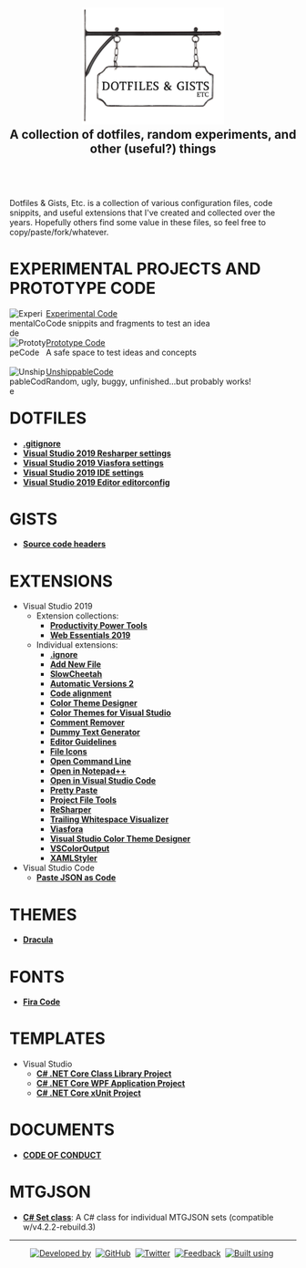 <!-- GRU-Readme-For-Projects v3.1.0.191003 (https://github.com/APrettyCoolProgram/GRU-Readme) -------------------------
     GRU-README-For-Projects is customizable README.md template written in GitHub-flavored Markdown and HTML, intended
     for use with GitHub repositories that contain references to other repositories, rather than being a code
     repository itself. The source contains an abundance of comments walking you through how to use each component.
---------------------------------------------------------------------------------------------------------------------->

<h2 align="center">
  <img src="https://github.com/APrettyCoolProgram/DotfilesAndGistsEtc/blob/master/reporesources/image/dotfilesAndGistsEtcLogo-large.png" alt="Repository logo" width="250"><br>
  A collection of dotfiles, random experiments, and other (useful?) things<br>
  <br>
</h2>
<br>

Dotfiles & Gists, Etc. is a collection of various configuration files, code snippits, and useful extensions that I've created and collected over the years. Hopefully others find some value in these files, so feel free to copy/paste/fork/whatever.

# EXPERIMENTAL PROJECTS AND PROTOTYPE CODE

<div>
  <a href="https://github.com/APrettyCoolProgram/ExperimentalCode">
    <img src="https://github.com/APrettyCoolProgram/ExperimentalCode/blob/master/reporesources/image/experimentalCodeLogo-small.png" align="left" title="ExperimentalCode" width="64">
  </a>
  <a href="https://github.com/APrettyCoolProgram/ExperimentalCode">Experimental Code</a>
  <br>
  Code snippits and fragments to test an idea
</div>
<br>
<div>
  <a href="https://github.com/APrettyCoolProgram/PrototypeCode">
    <img src="https://github.com/APrettyCoolProgram/PrototypeCode/blob/master/reporesources/image/prototypeCodeLogo-small.png" align="left" title="PrototypeCode" width="64">
  </a>
  <a href="https://github.com/APrettyCoolProgram/PrototypeCode">Prototype Code</a>
  <br>
  A safe space to test ideas and concepts
</div>
<br>
<div>
  <a href="https://github.com/APrettyCoolProgram/UnshippableCode">
    <img src="https://github.com/APrettyCoolProgram/UnshippableCode/blob/master/reporesources/image/unshippableCodeLogo-small.png" align="left" title="UnshippableCode" width="64">
  </a>
  <a href="https://github.com/APrettyCoolProgram/UnshippableCode">UnshippableCode</a>
  <br>
  Random, ugly, buggy, unfinished...but probably works!
</div>

# DOTFILES
* [**.gitignore**](https://github.com/APrettyCoolProgram/dotfiles-gists-etc/blob/master/.gitignore)
* [**Visual Studio 2019 Resharper settings**](https://github.com/APrettyCoolProgram/DotfilesAndGistsEtc/blob/master/dotfiles/resharper.DotSettings)
* [**Visual Studio 2019 Viasfora settings**](https://github.com/APrettyCoolProgram/DotfilesAndGistsEtc/blob/master/dotfiles/viasfora.xml)
* [**Visual Studio 2019 IDE settings**](https://github.com/APrettyCoolProgram/DotfilesAndGistsEtc/blob/master/dotfiles/visual-studio-2019.vssettings)
* [**Visual Studio 2019 Editor editorconfig**](https://github.com/APrettyCoolProgram/DotfilesAndGistsEtc/blob/master/dotfiles/visual-studio-2019.editorconfig)

# GISTS
* [**Source code headers**](https://gist.github.com/APrettyCoolProgram/7df746be2a69552e0772a78749678856)

# EXTENSIONS
* Visual Studio 2019
  * Extension collections:
    * [**Productivity Power Tools**](https://marketplace.visualstudio.com/items?itemName=VisualStudioPlatformTeam.ProductivityPowerPack2017)
    * [**Web Essentials 2019**](https://marketplace.visualstudio.com/items?itemName=MadsKristensen.WebEssentials2019&ssr=false)
  * Individual extensions:
    * [**.ignore**](https://marketplace.visualstudio.com/items?itemName=MadsKristensen.ignore)
    * [**Add New File**](https://marketplace.visualstudio.com/items?itemName=MadsKristensen.AddNewFile)
    * [**SlowCheetah**](https://marketplace.visualstudio.com/items?itemName=vscps.SlowCheetah-XMLTransforms)
    * [**Automatic Versions 2**](https://marketplace.visualstudio.com/items?itemName=PrecisionInfinity.AutomaticVersions)
    * [**Code alignment**](https://marketplace.visualstudio.com/items?itemName=cpmcgrath.Codealignment)
    * [**Color Theme Designer**](https://marketplace.visualstudio.com/items?itemName=ms-madsk.ColorThemeDesigner)
    * [**Color Themes for Visual Studio**](https://marketplace.visualstudio.com/items?itemName=VisualStudioPlatformTeam.ColorThemesforVisualStudio)
    * [**Comment Remover**](https://marketplace.visualstudio.com/items?itemName=MadsKristensen.CommentRemover)
    * [**Dummy Text Generator**](https://marketplace.visualstudio.com/items?itemName=MadsKristensen.DummyTextGenerator)
    * [**Editor Guidelines**](https://marketplace.visualstudio.com/items?itemName=PaulHarrington.EditorGuidelines)
    * [**File Icons**](https://marketplace.visualstudio.com/items?itemName=MadsKristensen.FileIcons)
    * [**Open Command Line**](https://marketplace.visualstudio.com/items?itemName=MadsKristensen.OpenCommandLine)
    * [**Open in Notepad++**](https://marketplace.visualstudio.com/items?itemName=CalvinAAllen.OpeninNotepad)
    * [**Open in Visual Studio Code**](https://marketplace.visualstudio.com/items?itemName=MadsKristensen.OpeninVisualStudioCode)
    * [**Pretty Paste**](https://marketplace.visualstudio.com/items?itemName=MadsKristensen.PrettyPaste)
    * [**Project File Tools**](https://marketplace.visualstudio.com/items?itemName=ms-madsk.ProjectFileTools)
    * [**ReSharper**](https://marketplace.visualstudio.com/items?itemName=JetBrains.ReSharper)
    * [**Trailing Whitespace Visualizer**](https://marketplace.visualstudio.com/items?itemName=MadsKristensen.TrailingWhitespaceVisualizer)
    * [**Viasfora**](https://marketplace.visualstudio.com/items?itemName=TomasRestrepo.Viasfora)
    * [**Visual Studio Color Theme Designer**](https://marketplace.visualstudio.com/items?itemName=ms-madsk.ColorThemeDesigner)
    * [**VSColorOutput**](https://marketplace.visualstudio.com/items?itemName=MikeWard-AnnArbor.VSColorOutput)
    * [**XAMLStyler**](https://marketplace.visualstudio.com/items?itemName=TeamXavalon.XAMLStyler)
* Visual Studio Code
  * [**Paste JSON as Code**](https://marketplace.visualstudio.com/items?itemName=quicktype.quicktype&ssr=false#overview)

# THEMES
* [**Dracula**](https://draculatheme.com/)

# FONTS
* [**Fira Code**](https://github.com/tonsky/FiraCode)

# TEMPLATES
* Visual Studio
  * [**C# .NET Core Class Library Project**](https://github.com/APrettyCoolProgram/DotfilesAndGistsEtc/tree/master/templates/Visual%20Studio/CSharp_NETCore_ClassLibrary_Template)
  * [**C# .NET Core WPF Application Project**](https://github.com/APrettyCoolProgram/DotfilesAndGistsEtc/tree/master/templates/Visual%20Studio/CSharp_NETCore_WPF_Template)
  * [**C# .NET Core xUnit Project**](https://github.com/APrettyCoolProgram/DotfilesAndGistsEtc/tree/master/templates/Visual%20Studio/CSharp_NETCore_xUnit_Template)

# DOCUMENTS
* [**CODE OF CONDUCT**](https://github.com/APrettyCoolProgram/DotfilesAndGistsEtc/blob/master/doc/CODE_OF_CONDUCT.md)

# MTGJSON
* [**C# Set class**](https://github.com/APrettyCoolProgram/DotfilesAndGistsEtc/blob/master/etc/mtgjson/MTGJSON_set.cs): A C# class for individual MTGJSON sets (compatible w/v4.2.2-rebuild.3)

***
<div align="center">

  [![Developed by](https://img.shields.io/badge/developed%20by-A%20Pretty%20Cool%20Program-17806D.svg)](https://aprettycoolprogram.com)&nbsp;
  [![GitHub](https://img.shields.io/github/followers/aprettycoolprogram.svg?label=GitHub&style=social)](https://github.com/APrettyCoolProgram)&nbsp;
  [![Twitter](https://img.shields.io/twitter/follow/aprettycoolprog.svg?label=Twitter&style=social)](https://twitter.com/aprettycoolprog)&nbsp;
  [![Feedback](https://img.shields.io/badge/contact-info@aprettycoolprogram.com-17806D.svg)](mailto:feedback@aprettycoolprogram.com)&nbsp;
  [![Built using](https://img.shields.io/badge/README%20built%20using-GRU%20README-17806D.svg)](https://github.com/APrettyCoolProgram/GRU--Readme)&nbsp;

</div>
